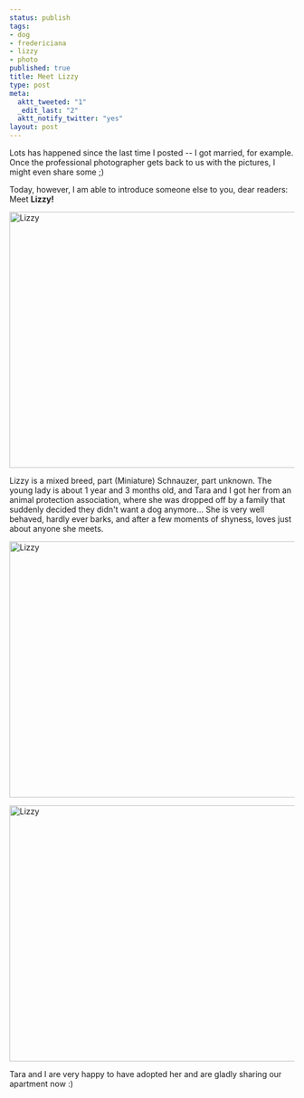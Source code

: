 ```yaml
--- 
status: publish
tags: 
- dog
- fredericiana
- lizzy
- photo
published: true
title: Meet Lizzy
type: post
meta: 
  aktt_tweeted: "1"
  _edit_last: "2"
  aktt_notify_twitter: "yes"
layout: post
---
```

Lots has happened since the last time I posted -- I got married, for example. Once the professional photographer gets back to us with the pictures, I might even share some ;)

Today, however, I am able to introduce someone else to you, dear readers: Meet <strong>Lizzy!</strong>

<a href="http://fredericiana.com/wp-content/uploads/2009/10/lizzy3.jpg"><img src="http://fredericiana.com/wp-content/uploads/2009/10/lizzy3.jpg" alt="Lizzy" title="Lizzy" width="604" height="453" class="alignnone size-full wp-image-2404" /></a>

Lizzy is a mixed breed, part (Miniature) Schnauzer, part unknown. The young lady is about 1 year and 3 months old, and Tara and I got her from an animal protection association, where she was dropped off by a family that suddenly decided they didn't want a dog anymore... She is very well behaved, hardly ever barks, and after a few moments of shyness, loves just about anyone she meets.

<a href="http://fredericiana.com/wp-content/uploads/2009/10/lizzy2.jpg"><img src="http://fredericiana.com/wp-content/uploads/2009/10/lizzy2.jpg" alt="Lizzy" title="Lizzy" width="604" height="453" class="alignnone size-full wp-image-2406" /></a>

<a href="http://fredericiana.com/wp-content/uploads/2009/10/lizzy1.jpg"><img src="http://fredericiana.com/wp-content/uploads/2009/10/lizzy1.jpg" alt="Lizzy" title="Lizzy" width="604" height="453" class="alignnone size-full wp-image-2407" /></a>

Tara and I are very happy to have adopted her and are gladly sharing our apartment now :)

